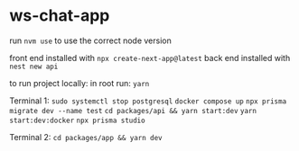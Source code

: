 # ws-chat-app

run `nvm use` to use the correct node version

front end installed with `npx create-next-app@latest`
back end installed with `nest new api`

to run project locally:
in root run: `yarn`

Terminal 1:
`sudo systemctl stop postgresql`
`docker compose up`
`npx prisma migrate dev --name test`
`cd packages/api && yarn start:dev`
`yarn start:dev:docker`
`npx prisma studio`

Terminal 2: `cd packages/app && yarn dev`
